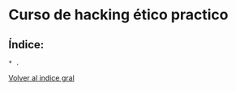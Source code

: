 # Curso de hacking ético practico


## Índice:
	* .
		

[Volver al indice gral](https://github.com/Fwxzxh/Apuntes)



